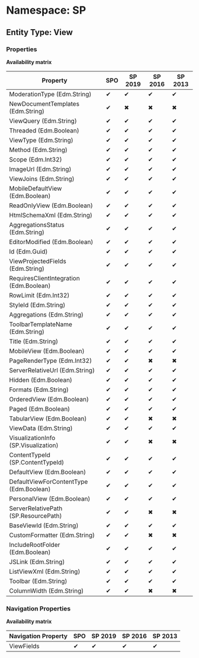 # Namespace: SP
## Entity Type: View

### Properties

**Availability matrix**

Property | SPO | SP 2019 | SP 2016 | SP 2013
----------|-----|---------|---------|--------
ModerationType (Edm.String) | ✔ | ✔ | ✔ | ✔
NewDocumentTemplates (Edm.String) | ✔ | ✖ | ✖ | ✖
ViewQuery (Edm.String) | ✔ | ✔ | ✔ | ✔
Threaded (Edm.Boolean) | ✔ | ✔ | ✔ | ✔
ViewType (Edm.String) | ✔ | ✔ | ✔ | ✔
Method (Edm.String) | ✔ | ✔ | ✔ | ✔
Scope (Edm.Int32) | ✔ | ✔ | ✔ | ✔
ImageUrl (Edm.String) | ✔ | ✔ | ✔ | ✔
ViewJoins (Edm.String) | ✔ | ✔ | ✔ | ✔
MobileDefaultView (Edm.Boolean) | ✔ | ✔ | ✔ | ✔
ReadOnlyView (Edm.Boolean) | ✔ | ✔ | ✔ | ✔
HtmlSchemaXml (Edm.String) | ✔ | ✔ | ✔ | ✔
AggregationsStatus (Edm.String) | ✔ | ✔ | ✔ | ✔
EditorModified (Edm.Boolean) | ✔ | ✔ | ✔ | ✔
Id (Edm.Guid) | ✔ | ✔ | ✔ | ✔
ViewProjectedFields (Edm.String) | ✔ | ✔ | ✔ | ✔
RequiresClientIntegration (Edm.Boolean) | ✔ | ✔ | ✔ | ✔
RowLimit (Edm.Int32) | ✔ | ✔ | ✔ | ✔
StyleId (Edm.String) | ✔ | ✔ | ✔ | ✔
Aggregations (Edm.String) | ✔ | ✔ | ✔ | ✔
ToolbarTemplateName (Edm.String) | ✔ | ✔ | ✔ | ✔
Title (Edm.String) | ✔ | ✔ | ✔ | ✔
MobileView (Edm.Boolean) | ✔ | ✔ | ✔ | ✔
PageRenderType (Edm.Int32) | ✔ | ✔ | ✖ | ✖
ServerRelativeUrl (Edm.String) | ✔ | ✔ | ✔ | ✔
Hidden (Edm.Boolean) | ✔ | ✔ | ✔ | ✔
Formats (Edm.String) | ✔ | ✔ | ✔ | ✔
OrderedView (Edm.Boolean) | ✔ | ✔ | ✔ | ✔
Paged (Edm.Boolean) | ✔ | ✔ | ✔ | ✔
TabularView (Edm.Boolean) | ✔ | ✔ | ✖ | ✖
ViewData (Edm.String) | ✔ | ✔ | ✔ | ✔
VisualizationInfo (SP.Visualization) | ✔ | ✔ | ✖ | ✖
ContentTypeId (SP.ContentTypeId) | ✔ | ✔ | ✔ | ✔
DefaultView (Edm.Boolean) | ✔ | ✔ | ✔ | ✔
DefaultViewForContentType (Edm.Boolean) | ✔ | ✔ | ✔ | ✔
PersonalView (Edm.Boolean) | ✔ | ✔ | ✔ | ✔
ServerRelativePath (SP.ResourcePath) | ✔ | ✔ | ✖ | ✖
BaseViewId (Edm.String) | ✔ | ✔ | ✔ | ✔
CustomFormatter (Edm.String) | ✔ | ✔ | ✖ | ✖
IncludeRootFolder (Edm.Boolean) | ✔ | ✔ | ✔ | ✔
JSLink (Edm.String) | ✔ | ✔ | ✔ | ✔
ListViewXml (Edm.String) | ✔ | ✔ | ✔ | ✔
Toolbar (Edm.String) | ✔ | ✔ | ✔ | ✔
ColumnWidth (Edm.String) | ✔ | ✔ | ✖ | ✖

### Navigation Properties

**Availability matrix**

Navigation Property | SPO | SP 2019 | SP 2016 | SP 2013
----------|-----|---------|---------|--------
ViewFields | ✔ | ✔ | ✔ | ✔
